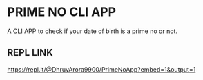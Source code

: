 # PRIME NO CLI APP

A CLI APP to check if your date of birth is a prime no or not.

## REPL LINK

https://repl.it/@DhruvArora9900/PrimeNoApp?embed=1&output=1